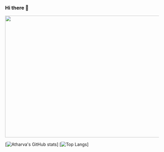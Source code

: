 ### Hi there 👋


<img src="Asset/int.gif" width="1000" height="400"/>






[![Atharva's GitHub stats](https://github-readme-stats.vercel.app/api?username=PHOENIXHEIR&show_icons=true&theme=midnight-purple)]
[![Top Langs](https://github-readme-stats.vercel.app/api/top-langs/?username=PHOENIXHEIR&layout=compact&theme=midnight-purple)]
<!--
**PHOENIXHEIR/PHOENIXHEIR** is a ✨ _special_ ✨ repository because its `README.md` (this file) appears on your GitHub profile.

Here are some ideas to get you started:

- 🔭 I’m currently working on ...
- 🌱 I’m currently learning ...
- 👯 I’m looking to collaborate on ...
- 🤔 I’m looking for help with ...
- 💬 Ask me about ...
- 📫 How to reach me: ...
- 😄 Pronouns: ...
- ⚡ Fun fact: ...
-->
